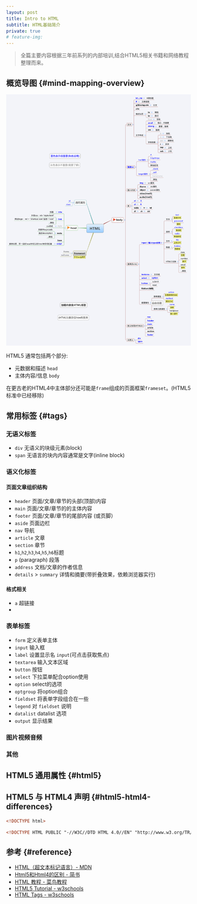 ```yaml
---
layout: post
title: Intro to HTML
subtitle: HTML基础简介
private: true
# feature-img: 
---
```


> 全篇主要内容根据三年前系列的内部培训,结合HTML5相关书籍和网络教程整理而来。


## 概览导图                 {#mind-mapping-overview}

![](/assets/img/html-intro/html.png)

HTML5 通常包括两个部分:
* 元数据和描述 `head`
* 主体内容/信息 `body`

在更古老的HTML4中主体部分还可能是`frame`组成的页面框架`frameset`。(HTML5 标准中已经移除)


## 常用标签               {#tags}

### 无语义标签
* `div` 无语义的块级元素(block)
* `span` 无语言的块内内容通常是文字(inline block)

### 语义化标签

#### 页面文章组织结构

* `header` 页面/文章/章节的头部(顶部)内容
* `main` 页面/文章/章节的的主体内容
* `footer` 页面/文章/章节的尾部内容 (或页脚）
* `aside` 页面边栏
* `nav` 导航
* `article` 文章
* `section` 章节
* `h1`,`h2`,`h3`,`h4`,`h5`,`h6`标题
* `p` (paragraph) 段落
* `address` 文档/文章的作者信息
* `details` > `summary` 详情和摘要(带折叠效果，依赖浏览器实行) 

#### 格式相关

* `a` 超链接
* ` `


### 表单标签

* `form`	定义表单主体
* `input`	输入框
* `label`	设置显示名 `input`(可点击获取焦点)
* `textarea` 输入文本区域
* `button`	按钮
* `select`	下拉菜单配合option使用
* `option`	select的选项
* `optgroup` 将option组合
* `fieldset` 将表单字段组合在一些
* `legend`  对 `fieldset` 说明
* `datalist`	datalist 选项
* `output`	显示结果

### 图片视频音频


### 其他


## HTML5 通用属性         {#html5}

## HTML5 与 HTML4 声明        {#html5-html4-differences}

```html
<!DOCTYPE html>
```

```html
<!DOCTYPE HTML PUBLIC "-//W3C//DTD HTML 4.0//EN" "http://www.w3.org/TR/REC-html40/strict.dtd">
```

## 参考                   {#reference}

* [HTML（超文本标记语言）- MDN](https://developer.mozilla.org/zh-CN/docs/Web/HTML)
* [Html5和Html4的区别 - 简书](https://www.jianshu.com/p/5dbc711331e2)
* [HTML 教程 - 菜鸟教程](http://www.runoob.com/html/html-tutorial.html)
* [HTML5 Tutorial - w3schools](https://www.w3schools.com/html/)
* [HTML Tags - w3schools](https://www.w3schools.com/tags/ref_byfunc.asp)